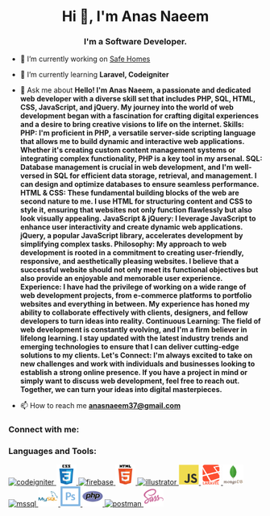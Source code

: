 <h1 align="center">Hi 👋, I'm Anas Naeem</h1>
<h3 align="center">I'm a Software Developer.</h3>

- 🔭 I’m currently working on [Safe Homes](https://www.safehomes.pro)

- 🌱 I’m currently learning **Laravel, Codeigniter**

- 💬 Ask me about **Hello! I'm Anas Naeem, a passionate and dedicated web developer with a diverse skill set that includes PHP, SQL, HTML, CSS, JavaScript, and jQuery. My journey into the world of web development began with a fascination for crafting digital experiences and a desire to bring creative visions to life on the internet. Skills: PHP: I'm proficient in PHP, a versatile server-side scripting language that allows me to build dynamic and interactive web applications. Whether it's creating custom content management systems or integrating complex functionality, PHP is a key tool in my arsenal. SQL: Database management is crucial in web development, and I'm well-versed in SQL for efficient data storage, retrieval, and management. I can design and optimize databases to ensure seamless performance. HTML & CSS: These fundamental building blocks of the web are second nature to me. I use HTML for structuring content and CSS to style it, ensuring that websites not only function flawlessly but also look visually appealing. JavaScript & jQuery: I leverage JavaScript to enhance user interactivity and create dynamic web applications. jQuery, a popular JavaScript library, accelerates development by simplifying complex tasks. Philosophy: My approach to web development is rooted in a commitment to creating user-friendly, responsive, and aesthetically pleasing websites. I believe that a successful website should not only meet its functional objectives but also provide an enjoyable and memorable user experience. Experience: I have had the privilege of working on a wide range of web development projects, from e-commerce platforms to portfolio websites and everything in between. My experience has honed my ability to collaborate effectively with clients, designers, and fellow developers to turn ideas into reality. Continuous Learning: The field of web development is constantly evolving, and I'm a firm believer in lifelong learning. I stay updated with the latest industry trends and emerging technologies to ensure that I can deliver cutting-edge solutions to my clients. Let's Connect: I'm always excited to take on new challenges and work with individuals and businesses looking to establish a strong online presence. If you have a project in mind or simply want to discuss web development, feel free to reach out. Together, we can turn your ideas into digital masterpieces.**

- 📫 How to reach me **anasnaeem37@gmail.com**

<h3 align="left">Connect with me:</h3>
<p align="left">
</p>

<h3 align="left">Languages and Tools:</h3>
<p align="left"> <a href="https://codeigniter.com" target="_blank" rel="noreferrer"> <img src="https://cdn.worldvectorlogo.com/logos/codeigniter.svg" alt="codeigniter" width="40" height="40"/> </a> <a href="https://www.w3schools.com/css/" target="_blank" rel="noreferrer"> <img src="https://raw.githubusercontent.com/devicons/devicon/master/icons/css3/css3-original-wordmark.svg" alt="css3" width="40" height="40"/> </a> <a href="https://firebase.google.com/" target="_blank" rel="noreferrer"> <img src="https://www.vectorlogo.zone/logos/firebase/firebase-icon.svg" alt="firebase" width="40" height="40"/> </a> <a href="https://www.w3.org/html/" target="_blank" rel="noreferrer"> <img src="https://raw.githubusercontent.com/devicons/devicon/master/icons/html5/html5-original-wordmark.svg" alt="html5" width="40" height="40"/> </a> <a href="https://www.adobe.com/in/products/illustrator.html" target="_blank" rel="noreferrer"> <img src="https://www.vectorlogo.zone/logos/adobe_illustrator/adobe_illustrator-icon.svg" alt="illustrator" width="40" height="40"/> </a> <a href="https://developer.mozilla.org/en-US/docs/Web/JavaScript" target="_blank" rel="noreferrer"> <img src="https://raw.githubusercontent.com/devicons/devicon/master/icons/javascript/javascript-original.svg" alt="javascript" width="40" height="40"/> </a> <a href="https://laravel.com/" target="_blank" rel="noreferrer"> <img src="https://raw.githubusercontent.com/devicons/devicon/master/icons/laravel/laravel-plain-wordmark.svg" alt="laravel" width="40" height="40"/> </a> <a href="https://www.mongodb.com/" target="_blank" rel="noreferrer"> <img src="https://raw.githubusercontent.com/devicons/devicon/master/icons/mongodb/mongodb-original-wordmark.svg" alt="mongodb" width="40" height="40"/> </a> <a href="https://www.microsoft.com/en-us/sql-server" target="_blank" rel="noreferrer"> <img src="https://www.svgrepo.com/show/303229/microsoft-sql-server-logo.svg" alt="mssql" width="40" height="40"/> </a> <a href="https://www.mysql.com/" target="_blank" rel="noreferrer"> <img src="https://raw.githubusercontent.com/devicons/devicon/master/icons/mysql/mysql-original-wordmark.svg" alt="mysql" width="40" height="40"/> </a> <a href="https://www.photoshop.com/en" target="_blank" rel="noreferrer"> <img src="https://raw.githubusercontent.com/devicons/devicon/master/icons/photoshop/photoshop-line.svg" alt="photoshop" width="40" height="40"/> </a> <a href="https://www.php.net" target="_blank" rel="noreferrer"> <img src="https://raw.githubusercontent.com/devicons/devicon/master/icons/php/php-original.svg" alt="php" width="40" height="40"/> </a> <a href="https://postman.com" target="_blank" rel="noreferrer"> <img src="https://www.vectorlogo.zone/logos/getpostman/getpostman-icon.svg" alt="postman" width="40" height="40"/> </a> <a href="https://sass-lang.com" target="_blank" rel="noreferrer"> <img src="https://raw.githubusercontent.com/devicons/devicon/master/icons/sass/sass-original.svg" alt="sass" width="40" height="40"/> </a> </p>
